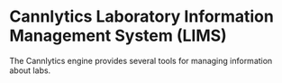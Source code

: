 # Cannlytics Laboratory Information Management System (LIMS)

The Cannlytics engine provides several tools for managing information about labs.
